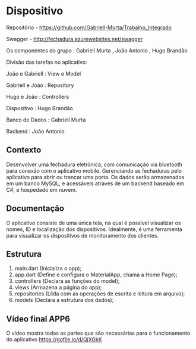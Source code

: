 # Dispositivo

Repositório - https://github.com/Gabriell-Murta/Trabalho_Integrado

Swagger - http://fechadura.azurewebsites.net/swagger

Os componentes do grupo : Gabriell Murta , João Antonio , Hugo Brandão

Divisão das tarefas no aplicativo:

João e Gabriell : View e Model 

Gabriell e João : Repository 

Hugo e João : Controllers


Dispositivo : Hugo Brandão

Banco de Dados : Gabriell Murta

Backend : João Antonio

## Contexto

Desenvolver uma fechadura eletrônica, com comunicação via bluetooth para conexão com o aplicativo mobile. Gerenciando as fechaduras pelo aplicativo para abrir ou trancar uma porta. Os dados serão armazenados em um banco MySQL, e acessáveis através de um backend baseado em C#, e hospedado em nuvem.

## Documentação

O aplicativo consiste de uma única tela, na qual é possível visualizar os nomes, ID e localização dos dispositivos. Idealmente, é uma ferramenta para visualizar os dispositivos de monitoramento dos clientes.

## Estrutura
1. main.dart (Inicializa o app);
2. app.dart (Define e configura o MaterialApp, chama a Home Page);
3. controllers (Declara as funções do model);
4. views (Armazena a página do app);
5. repositories (Llida com as operações de escrita e leitura em arquivo);
6. models (Declara a estrutura dos dados);

## Vídeo final APP6

O vídeo mostra todas as partes que são necessárias para o funcionamento do aplicativo
https://gofile.io/d/QjXGkK
